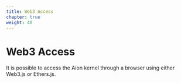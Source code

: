 ```yaml
---
title: Web3 Access
chapter: true
weight: 40
---
```


# Web3 Access

It is possible to access the Aion kernel through a browser using either Web3.js or Ethers.js.